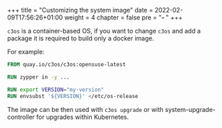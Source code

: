 +++
title = "Customizing the system image"
date = 2022-02-09T17:56:26+01:00
weight = 4
chapter = false
pre = "<b>- </b>"
+++

`c3os` is a container-based OS, if you want to change `c3os` and add a package it is required to build only a docker image.

For example:

```Dockerfile
FROM quay.io/c3os/c3os:opensuse-latest

RUN zypper in -y ...

RUN export VERSION="my-version"
RUN envsubst '${VERSION}' </etc/os-release
```

The image can be then used with `c3os upgrade` or with system-upgrade-controller for upgrades within Kubernetes.